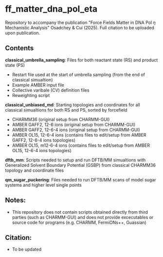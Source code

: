 # ff_matter_dna_pol_eta
Repository to accompany the publication "Force Fields Matter in DNA Pol $\eta$ Mechanistic Analysis" Osadchey &amp; Cui (2025). Full citation to be uploaded upon publication. 

## Contents
**classical_umbrella_sampling**: Files for both reactant state (RS) and product state (PS)
- Restart file used at the start of umbrella sampling (from the end of classical simualtion)
- Example AMBER input file
- Collective varibale (CV) definition files
- Reweighting script

**classical_unbiased_md**: Starting topologies and coordinates for all classical simualtions for both RS and PS, sorted by forcefield
- CHARMM36 (original setup from CHARMM-GUI)
- AMBER GAFF2, 12-6 ions (original setup from CHARMM-GUI)
- AMBER GAFF2, 12-6-4 ions (original setup from CHARMM-GUI)
- AMBER OL15, 12-6-4 ions (contains files to edit/setup from AMBER GAFF2, 12-6-4 ions topologies)
- AMBER OL15, m12-6-4 ions (contains files to edit/setup from AMBER OL15, 12-6-4 ions topologies)

**dftb_mm**: Scripts needed to setup and run DFTB/MM simualtions with Generalized Solvent Boundary Potential (GSBP) from classical CHARMM36 topology and coordinate files

**qm_sugar_puckering**: Files needed to run DFTB/MM scans of model sugar systems and higher level single points

## Notes:
- This repository does not contain scripts obtained directly from third parties (such as CHARMM-GUI) and does not provide excecutables or source code for programs (e.g. CHARMM, FermiONs++, Guassian)

## Citation:
- To be updated
